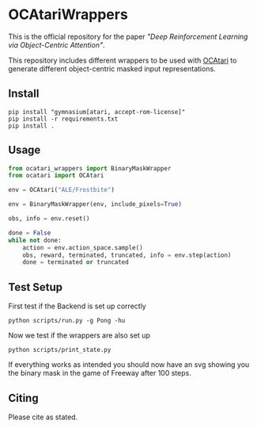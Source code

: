 # OCAtariWrappers

This is the official repository for the paper _"Deep Reinforcement Learning via Object-Centric Attention"_.

This repository includes different wrappers to be used with [OCAtari](https://github.com/k4ntz/OC_Atari)
to generate different object-centric masked input representations.

## Install
```
pip install "gymnasium[atari, accept-rom-license]"
pip install -r requirements.txt
pip install .
```

## Usage
```python
from ocatari_wrappers import BinaryMaskWrapper
from ocatari import OCAtari

env = OCAtari("ALE/Frostbite")

env = BinaryMaskWrapper(env, include_pixels=True)

obs, info = env.reset()

done = False
while not done:
    action = env.action_space.sample()
    obs, reward, terminated, truncated, info = env.step(action)
    done = terminated or truncated
```

## Test Setup
First test if the Backend is set up correctly

``
python scripts/run.py -g Pong -hu
``

Now we test if the wrappers are also set up

``
python scripts/print_state.py
``

If everything works as intended you should now have an svg showing you the binary mask in the game of Freeway after 100 steps.


## Citing
Please cite as stated.